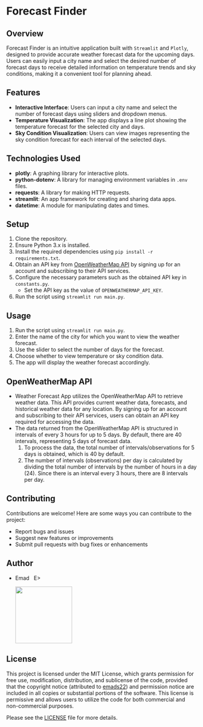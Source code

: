 # Forecast Finder

## Overview
Forecast Finder is an intuitive application built with `Streamlit` and `Plotly`, designed to provide accurate weather forecast data for the upcoming days. Users can easily input a city name and select the desired number of forecast days to receive detailed information on temperature trends and sky conditions, making it a convenient tool for planning ahead.

## Features
- **Interactive Interface**: Users can input a city name and select the number of forecast days using sliders and dropdown menus.
- **Temperature Visualization**: The app displays a line plot showing the temperature forecast for the selected city and days.
- **Sky Condition Visualization**: Users can view images representing the sky condition forecast for each interval of the selected days.

## Technologies Used
- **plotly**: A graphing library for interactive plots.
- **python-dotenv**: A library for managing environment variables in `.env` files.
- **requests**: A library for making HTTP requests.
- **streamlit**: An app framework for creating and sharing data apps.
- **datetime**: A module for manipulating dates and times.

## Setup
1. Clone the repository.
2. Ensure Python 3.x is installed.
3. Install the required dependencies using `pip install -r requirements.txt`.
4. Obtain an API key from [OpenWeatherMap API](https://openweathermap.org/api) by signing up for an account and subscribing to their API services.
5. Configure the necessary parameters such as the obtained API key in `constants.py`.
   - Set the API key as the value of `OPENWEATHERMAP_API_KEY`.
6. Run the script using `streamlit run main.py`.

## Usage
1. Run the script using `streamlit run main.py`.
2. Enter the name of the city for which you want to view the weather forecast.
3. Use the slider to select the number of days for the forecast.
4. Choose whether to view temperature or sky condition data.
5. The app will display the weather forecast accordingly.

## OpenWeatherMap API
- Weather Forecast App utilizes the OpenWeatherMap API to retrieve weather data. This API provides current weather data, forecasts, and historical weather data for any location. By signing up for an account and subscribing to their API services, users can obtain an API key required for accessing the data.
- The data returned from the OpenWeatherMap API is structured in intervals of every 3 hours for up to 5 days. By default, there are 40 intervals, representing 5 days of forecast data.
    1. To process the data, the total number of intervals/observations for 5 days is obtained, which is 40 by default.
    2. The number of intervals (observations) per day is calculated by dividing the total number of intervals by the number of hours in a day (24). Since there is an interval every 3 hours, there are 8 intervals per day.

## Contributing
Contributions are welcome! Here are some ways you can contribute to the project:
- Report bugs and issues
- Suggest new features or improvements
- Submit pull requests with bug fixes or enhancements

## Author
- Emad &nbsp; E>
  
  [<img src="https://img.shields.io/badge/GitHub-Profile-blue?logo=github" width="150">](https://github.com/emads22)

## License
This project is licensed under the MIT License, which grants permission for free use, modification, distribution, and sublicense of the code, provided that the copyright notice (attributed to [emads22](https://github.com/emads22)) and permission notice are included in all copies or substantial portions of the software. This license is permissive and allows users to utilize the code for both commercial and non-commercial purposes.

Please see the [LICENSE](LICENSE) file for more details.